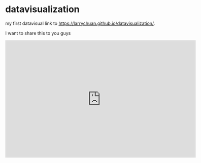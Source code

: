 # datavisualization
my first datavisual
link to https://larrychuan.github.io/datavisualization/.

I want to share this to you guys 
<iframe width="600" height="371" seamless frameborder="0" scrolling="no" src="https://docs.google.com/spreadsheets/d/1z9lDZ6NOS9BqD_Zw1MKqYNyOq_HHCduX0SbreaHAY14/pubchart?oid=926941582&amp;format=interactive"></iframe>
